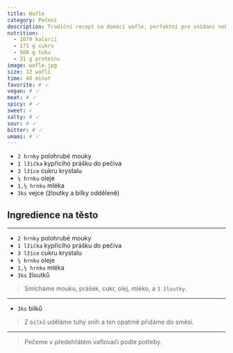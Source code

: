 ```yaml
---
title: Wafle
category: Pečení
description: Tradiční recept na domácí wafle, perfektní pro snídani nebo jako pochoutka k odpolední kávě.
nutrition:
  - 1079 kalorií
  - 171 g cukru
  - 508 g tuku
  - 31 g proteinu
image: wafle.jpg
size: 12 waflí
time: 40 minut
favorite: # ✓ 
vegan: # ✓ 
meat: # ✓ 
spicy: # ✓ 
sweet: ✓
salty: # ✓ 
sour: # ✓
bitter: # ✓
umami: # ✓
---
```


* `2 hrnky` polohrubé mouky
* `1 lžička` kypřícího prášku do pečiva
* `3 lžíce` cukru krystalu
* `¼ hrnku` oleje
* `1,½ hrnku` mléka
* `3ks` vejce (žloutky a bílky odděleně)

## **Ingredience na těsto**

---

* `2 hrnky` polohrubé mouky
* `1 lžička` kypřícího prášku do pečiva
* `3 lžíce` cukru krystalu
* `¼ hrnku` oleje
* `1,½ hrnku` mléka
* `3ks` žloutků

> Smícháme mouku, prášek, cukr, olej, mléko, a `3 žloutky`.

---

* `3ks` bílků

> Z `bílků` uděláme tuhý sníh a ten opatrně přidáme do směsi.

---

> Pečeme v předehřátém vaflovači podle potřeby.
